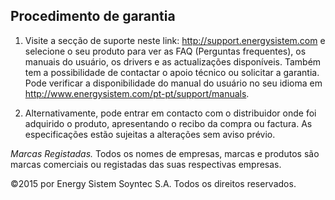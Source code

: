 ## Procedimento de garantia

1. Visite a secção de suporte neste link: http://support.energysistem.com e selecione o seu produto para ver as FAQ (Perguntas frequentes), os manuais do usuário, os drivers e as actualizações disponíveis. Também tem a possibilidade de contactar o apoio técnico ou solicitar a garantia. Pode verificar a disponibilidade do manual do usuário no seu idioma em http://www.energysistem.com/pt-pt/support/manuals.

2. Alternativamente, pode entrar em contacto com o distribuidor onde foi adquirido o produto, apresentando o recibo da compra ou factura.
As especificações estão sujeitas a alterações sem aviso prévio.

*Marcas Registadas.* Todos os nomes de empresas, marcas e produtos são marcas comerciais ou registadas das suas respectivas empresas.

©2015 por Energy Sistem Soyntec S.A. Todos os direitos reservados.

